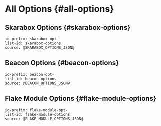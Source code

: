 <!-- Read these docs at https://installer.skarabox.com -->
# All Options {#all-options}

## Skarabox Options {#skarabox-options}

```{=include=} options
id-prefix: skarabox-opt-
list-id: skarabox-options
source: @SKARABOX_OPTIONS_JSON@
```

## Beacon Options {#beacon-options}

```{=include=} options
id-prefix: beacon-opt-
list-id: beacon-options
source: @BEACON_OPTIONS_JSON@
```

## Flake Module Options {#flake-module-options}

```{=include=} options
id-prefix: flake-module-opt-
list-id: flake-module-options
source: @FLAKE_MODULE_OPTIONS_JSON@
```
